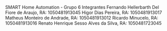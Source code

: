 SMART Home Automation - Grupo 6
Integrantes
Fernando Hellerbarth Del Fiore de Araujo, RA: 1050481913045
Higor Dias Pereira, RA: 1050481913017
Matheus Monteiro de Andrade, RA: 1050481913012
Ricardo Minucelo, RA: 1050481913016
Renato Henrique Sesso Alves da Silva, RA: 1050481723045

